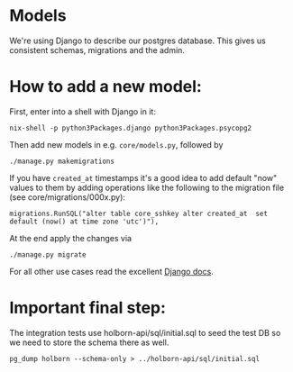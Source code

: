 # Models

We're using Django to describe our postgres database. This gives us
consistent schemas, migrations and the admin.


# How to add a new model:

First, enter into a shell with Django in it:

```
nix-shell -p python3Packages.django python3Packages.psycopg2
```

Then add new models in e.g. `core/models.py`, followed by

```
./manage.py makemigrations
```

If you have `created_at` timestamps it's a good idea to add default
"now" values to them by adding operations like the following to the migration file (see core/migrations/000x.py):

```
migrations.RunSQL("alter table core_sshkey alter created_at  set default (now() at time zone 'utc')"),
```


At the end apply the changes via

```
./manage.py migrate
```

For all other use cases read the excellent [Django docs](https://docs.djangoproject.com/en/1.10/).

# Important final step:

The integration tests use holborn-api/sql/initial.sql to seed the test
DB so we need to store the schema there as well.

```
pg_dump holborn --schema-only > ../holborn-api/sql/initial.sql
```
